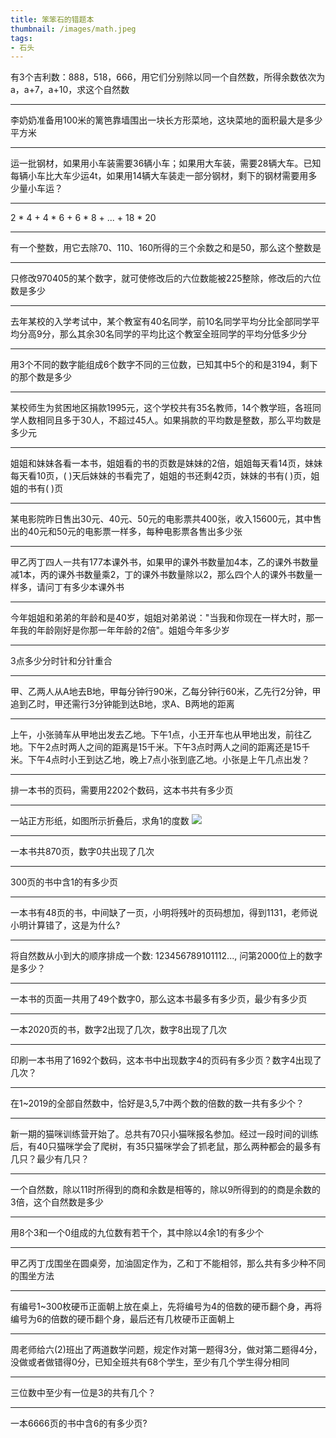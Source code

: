 ```yaml
---
title: 笨笨石的错题本
thumbnail: /images/math.jpeg
tags:
- 石头
---
```


有3个吉利数：888，518，666，用它们分别除以同一个自然数，所得余数依次为a，a+7，a+10，求这个自然数
***
李奶奶准备用100米的篱笆靠墙围出一块长方形菜地，这块菜地的面积最大是多少平方米
***
运一批钢材，如果用小车装需要36辆小车；如果用大车装，需要28辆大车。已知每辆小车比大车少运4t，如果用14辆大车装走一部分钢材，剩下的钢材需要用多少量小车运？
***
2 * 4 + 4 * 6 + 6 * 8 + ... + 18 * 20
***
有一个整数，用它去除70、110、160所得的三个余数之和是50，那么这个整数是
***
只修改970405的某个数字，就可使修改后的六位数能被225整除，修改后的六位数是多少
***
去年某校的入学考试中，某个教室有40名同学，前10名同学平均分比全部同学平均分高9分，那么其余30名同学的平均比这个教室全班同学的平均分低多少分
***
用3个不同的数字能组成6个数字不同的三位数，已知其中5个的和是3194，剩下的那个数是多少
***
某校师生为贫困地区捐款1995元，这个学校共有35名教师，14个教学班，各班同学人数相同且多于30人，不超过45人。如果捐款的平均数是整数，那么平均数是多少元
***
姐姐和妹妹各看一本书，姐姐看的书的页数是妹妹的2倍，姐姐每天看14页，妹妹每天看10页，( )天后妹妹的书看完了，姐姐的书还剩42页，妹妹的书有( )页，姐姐的书有( )页
***
某电影院昨日售出30元、40元、50元的电影票共400张，收入15600元，其中售出的40元和50元的电影票一样多，每种电影票各售出多少张
***
甲乙丙丁四人一共有177本课外书，如果甲的课外书数量加4本，乙的课外书数量减1本，丙的课外书数量乘2，丁的课外书数量除以2，那么四个人的课外书数量一样多，请问丁有多少本课外书
***
今年姐姐和弟弟的年龄和是40岁，姐姐对弟弟说："当我和你现在一样大时，那一年我的年龄刚好是你那一年年龄的2倍"。姐姐今年多少岁
***
3点多少分时针和分针重合
***
甲、乙两人从A地去B地，甲每分钟行90米，乙每分钟行60米，乙先行2分钟，甲追到乙时，甲还需行3分钟能到达B地，求A、B两地的距离
***
上午，小张骑车从甲地出发去乙地。下午1点，小王开车也从甲地出发，前往乙地。下午2点时两人之间的距离是15千米。下午3点时两人之间的距离还是15千米。下午4点时小王到达乙地，晚上7点小张到底乙地。小张是上午几点出发？
***
排一本书的页码，需要用2202个数码，这本书共有多少页
***
一站正方形纸，如图所示折叠后，求角1的度数
![](/1.png)
***
一本书共870页，数字0共出现了几次
***
300页的书中含1的有多少页
***
一本书有48页的书，中间缺了一页，小明将残叶的页码想加，得到1131，老师说小明计算错了，这是为什么?
***
将自然数从小到大的顺序排成一个数: 123456789101112..., 问第2000位上的数字是多少？
***
一本书的页面一共用了49个数字0，那么这本书最多有多少页，最少有多少页
***
一本2020页的书，数字2出现了几次，数字8出现了几次
***
印刷一本书用了1692个数码，这本书中出现数字4的页码有多少页？数字4出现了几次？
***
在1~2019的全部自然数中，恰好是3,5,7中两个数的倍数的数一共有多少个？
***
新一期的猫咪训练营开始了。总共有70只小猫咪报名参加。经过一段时间的训练后，有40只猫咪学会了爬树，有35只猫咪学会了抓老鼠，那么两种都会的最多有几只？最少有几只？
***
一个自然数，除以11时所得到的商和余数是相等的，除以9所得到的的商是余数的3倍，这个自然数是多少
***
用8个3和一个0组成的九位数有若干个，其中除以4余1的有多少个
***
甲乙丙丁戊围坐在圆桌旁，加油固定作为，乙和丁不能相邻，那么共有多少种不同的围坐方法
***
有编号1~300枚硬币正面朝上放在桌上，先将编号为4的倍数的硬币翻个身，再将编号为6的倍数的硬币翻个身，最后还有几枚硬币正面朝上
***
周老师给六(2)班出了两道数学问题，规定作对第一题得3分，做对第二题得4分，没做或者做错得0分，已知全班共有68个学生，至少有几个学生得分相同
***
三位数中至少有一位是3的共有几个？
***
一本6666页的书中含6的有多少页?